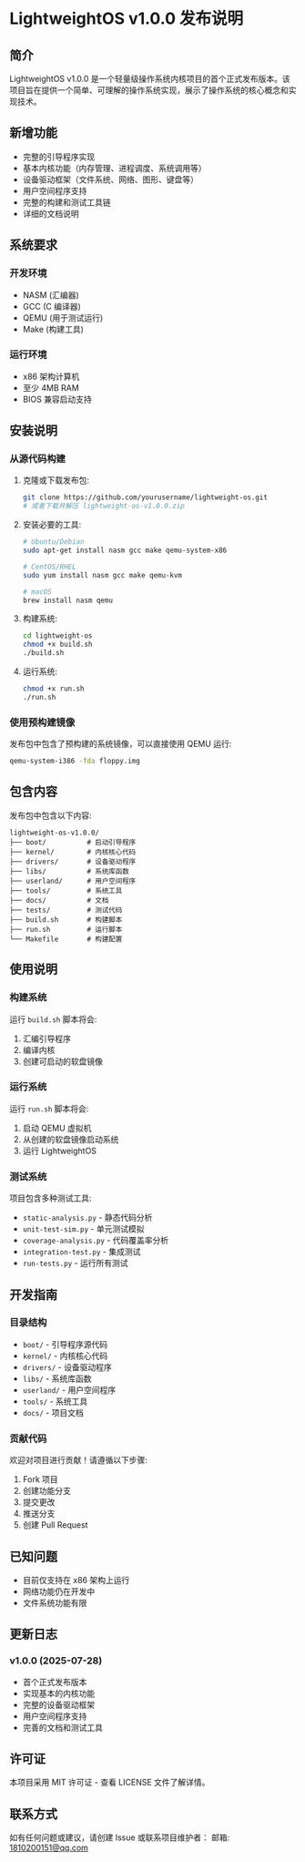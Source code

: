 # LightweightOS v1.0.0 发布说明

## 简介

LightweightOS v1.0.0 是一个轻量级操作系统内核项目的首个正式发布版本。该项目旨在提供一个简单、可理解的操作系统实现，展示了操作系统的核心概念和实现技术。

## 新增功能

- 完整的引导程序实现
- 基本内核功能（内存管理、进程调度、系统调用等）
- 设备驱动框架（文件系统、网络、图形、键盘等）
- 用户空间程序支持
- 完整的构建和测试工具链
- 详细的文档说明

## 系统要求

### 开发环境
- NASM (汇编器)
- GCC (C 编译器)
- QEMU (用于测试运行)
- Make (构建工具)

### 运行环境
- x86 架构计算机
- 至少 4MB RAM
- BIOS 兼容启动支持

## 安装说明

### 从源代码构建

1. 克隆或下载发布包:
   ```bash
   git clone https://github.com/yourusername/lightweight-os.git
   # 或者下载并解压 lightweight-os-v1.0.0.zip
   ```

2. 安装必要的工具:
   ```bash
   # Ubuntu/Debian
   sudo apt-get install nasm gcc make qemu-system-x86
   
   # CentOS/RHEL
   sudo yum install nasm gcc make qemu-kvm
   
   # macOS
   brew install nasm qemu
   ```

3. 构建系统:
   ```bash
   cd lightweight-os
   chmod +x build.sh
   ./build.sh
   ```

4. 运行系统:
   ```bash
   chmod +x run.sh
   ./run.sh
   ```

### 使用预构建镜像

发布包中包含了预构建的系统镜像，可以直接使用 QEMU 运行:

```bash
qemu-system-i386 -fda floppy.img
```

## 包含内容

发布包中包含以下内容:

```
lightweight-os-v1.0.0/
├── boot/          # 启动引导程序
├── kernel/        # 内核核心代码
├── drivers/       # 设备驱动程序
├── libs/          # 系统库函数
├── userland/      # 用户空间程序
├── tools/         # 系统工具
├── docs/          # 文档
├── tests/         # 测试代码
├── build.sh       # 构建脚本
├── run.sh         # 运行脚本
└── Makefile       # 构建配置
```

## 使用说明

### 构建系统

运行 `build.sh` 脚本将会:

1. 汇编引导程序
2. 编译内核
3. 创建可启动的软盘镜像

### 运行系统

运行 `run.sh` 脚本将会:

1. 启动 QEMU 虚拟机
2. 从创建的软盘镜像启动系统
3. 运行 LightweightOS

### 测试系统

项目包含多种测试工具:

- `static-analysis.py` - 静态代码分析
- `unit-test-sim.py` - 单元测试模拟
- `coverage-analysis.py` - 代码覆盖率分析
- `integration-test.py` - 集成测试
- `run-tests.py` - 运行所有测试

## 开发指南

### 目录结构

- `boot/` - 引导程序源代码
- `kernel/` - 内核核心代码
- `drivers/` - 设备驱动程序
- `libs/` - 系统库函数
- `userland/` - 用户空间程序
- `tools/` - 系统工具
- `docs/` - 项目文档

### 贡献代码

欢迎对项目进行贡献！请遵循以下步骤:

1. Fork 项目
2. 创建功能分支
3. 提交更改
4. 推送分支
5. 创建 Pull Request

## 已知问题

- 目前仅支持在 x86 架构上运行
- 网络功能仍在开发中
- 文件系统功能有限

## 更新日志

### v1.0.0 (2025-07-28)

- 首个正式发布版本
- 实现基本的内核功能
- 完整的设备驱动框架
- 用户空间程序支持
- 完善的文档和测试工具

## 许可证

本项目采用 MIT 许可证 - 查看 LICENSE 文件了解详情。

## 联系方式

如有任何问题或建议，请创建 Issue 或联系项目维护者：
邮箱: 1810200151@qq.com